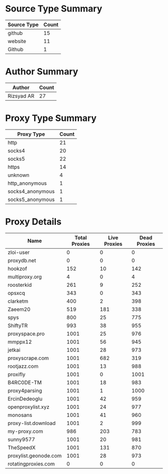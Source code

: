 # Source Type Summary

| Source Type | Count |
|-------------|-------|
| github | 15 |
| website | 11 |
| Github | 1 |


# Author Summary

| Author | Count |
|--------|-------|
| Rizsyad AR | 27 |


# Proxy Type Summary

| Proxy Type | Count |
|------------|-------|
| http | 21 |
| socks4 | 20 |
| socks5 | 22 |
| https | 14 |
| unknown | 4 |
| http_anonymous | 1 |
| socks4_anonymous | 1 |
| socks5_anonymous | 1 |


# Proxy Details

| Name | Total Proxies | Live Proxies | Dead Proxies |
|------|---------------|--------------|---------------|
| zloi-user | 0 | 0 | 0 |
| proxydb.net | 0 | 0 | 0 |
| hookzof | 152 | 10 | 142 |
| multiproxy.org | 4 | 0 | 4 |
| roosterkid | 261 | 9 | 252 |
| opsxcq | 343 | 0 | 343 |
| clarketm | 400 | 2 | 398 |
| Zaeem20 | 519 | 181 | 338 |
| spys | 800 | 25 | 775 |
| ShiftyTR | 993 | 38 | 955 |
| proxyspace.pro | 1001 | 25 | 976 |
| mmppx12 | 1001 | 56 | 945 |
| jetkai | 1001 | 28 | 973 |
| proxyscrape.com | 1001 | 682 | 319 |
| rootjazz.com | 1001 | 13 | 988 |
| proxifly | 1001 | 0 | 1001 |
| B4RC0DE-TM | 1001 | 18 | 983 |
| proxy4parsing | 1001 | 1 | 1000 |
| ErcinDedeoglu | 1001 | 42 | 959 |
| openproxylist.xyz | 1001 | 24 | 977 |
| monosans | 1001 | 41 | 960 |
| proxy-list.download | 1001 | 2 | 999 |
| my-proxy.com | 986 | 203 | 783 |
| sunny9577 | 1001 | 20 | 981 |
| TheSpeedX | 1001 | 131 | 870 |
| proxylist.geonode.com | 1001 | 28 | 973 |
| rotatingproxies.com | 0 | 0 | 0 |
